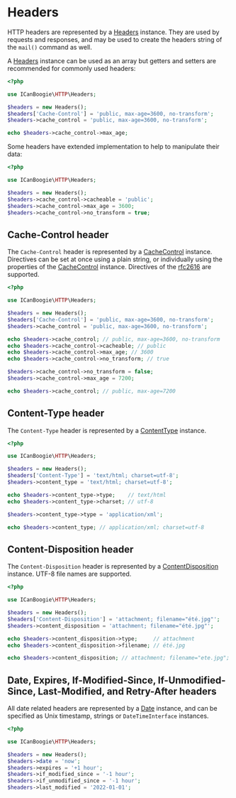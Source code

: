 # Headers

HTTP headers are represented by a [Headers][] instance. They are used by requests and responses, and may be used to
create the headers string of the `mail()` command as well.

A [Headers][] instance can be used as an array but getters and setters are recommended for commonly used headers:

```php
<?php

use ICanBoogie\HTTP\Headers;

$headers = new Headers();
$headers['Cache-Control'] = 'public, max-age=3600, no-transform';
$headers->cache_control = 'public, max-age=3600, no-transform';

echo $headers->cache_control->max_age;
```

Some headers have extended implementation to help to manipulate their data:

```php
<?php

use ICanBoogie\HTTP\Headers;

$headers = new Headers();
$headers->cache_control->cacheable = 'public';
$headers->cache_control->max_age = 3600;
$headers->cache_control->no_transform = true;
```

## Cache-Control header

The `Cache-Control` header is represented by a [CacheControl][] instance. Directives can be set at
once using a plain string, or individually using the properties of the [CacheControl][] instance.
Directives of the [rfc2616](http://www.w3.org/Protocols/rfc2616/rfc2616.html) are supported.

```php
<?php

use ICanBoogie\HTTP\Headers;

$headers = new Headers();
$headers['Cache-Control'] = 'public, max-age=3600, no-transform';
$headers->cache_control = 'public, max-age=3600, no-transform';

echo $headers->cache_control; // public, max-age=3600, no-transform
echo $headers->cache_control->cacheable; // public
echo $headers->cache_control->max_age; // 3600
echo $headers->cache_control->no_transform; // true

$headers->cache_control->no_transform = false;
$headers->cache_control->max_age = 7200;

echo $headers->cache_control; // public, max-age=7200
```

## Content-Type header

The `Content-Type` header is represented by a [ContentType][] instance.

```php
<?php

use ICanBoogie\HTTP\Headers;

$headers = new Headers();
$headers['Content-Type'] = 'text/html; charset=utf-8';
$headers->content_type = 'text/html; charset=utf-8';

echo $headers->content_type->type;    // text/html
echo $headers->content_type->charset; // utf-8

$headers->content_type->type = 'application/xml';

echo $headers->content_type; // application/xml; charset=utf-8
```

## Content-Disposition header

The `Content-Disposition` header is represented by a [ContentDisposition][] instance. UTF-8 file names are supported.

```php
<?php

use ICanBoogie\HTTP\Headers;

$headers = new Headers();
$headers['Content-Disposition'] = 'attachment; filename="été.jpg"';
$headers->content_disposition = 'attachment; filename="été.jpg"';

echo $headers->content_disposition->type;     // attachment
echo $headers->content_disposition->filename; // été.jpg

echo $headers->content_disposition; // attachment; filename="ete.jpg"; filename*=UTF-8''%C3%A9t%C3%A9.jpg
```

## Date, Expires, If-Modified-Since, If-Unmodified-Since, Last-Modified, and Retry-After headers

All date related headers are represented by a [Date][] instance, and can be specified as Unix timestamp, strings
or `DateTimeInterface` instances.

```php
<?php

use ICanBoogie\HTTP\Headers;

$headers = new Headers();
$headers->date = 'now';
$headers->expires = '+1 hour';
$headers->if_modified_since = '-1 hour';
$headers->if_unmodified_since = '-1 hour';
$headers->last_modified = '2022-01-01';
```

[Headers]:            ../lib/Headers.php
[CacheControl]:       ../lib/Headers/CacheControl.php
[ContentDisposition]: ../lib/Headers/ContentDisposition.php
[ContentType]:        ../lib/Headers/ContentType.php
[Date]:               ../lib/Headers/Date.php
